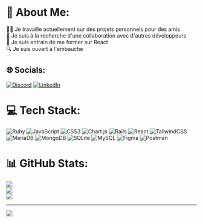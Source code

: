 # 💫 About Me:
🧑‍💻 Je travaille actuellement sur des projets personnels pour des amis<br>🤝 Je suis à la recherche d'une collaboration avec d'autres développeurs<br>🌱 Je suis entrain de me former sur React<br>🔍 Je suis ouvert à l'embauche


## 🌐 Socials:
[![Discord](https://img.shields.io/badge/Discord-%237289DA.svg?logo=discord&logoColor=white)](https://discord.gg/Mobbig#8620) [![LinkedIn](https://img.shields.io/badge/LinkedIn-%230077B5.svg?logo=linkedin&logoColor=white)](https://linkedin.com/in/theo-auffeuvre) 

# 💻 Tech Stack:
![Ruby](https://img.shields.io/badge/ruby-%23CC342D.svg?style=for-the-badge&logo=ruby&logoColor=white) ![JavaScript](https://img.shields.io/badge/javascript-%23323330.svg?style=for-the-badge&logo=javascript&logoColor=%23F7DF1E) ![CSS3](https://img.shields.io/badge/css3-%231572B6.svg?style=for-the-badge&logo=css3&logoColor=white) ![Chart.js](https://img.shields.io/badge/chart.js-F5788D.svg?style=for-the-badge&logo=chart.js&logoColor=white) ![Rails](https://img.shields.io/badge/rails-%23CC0000.svg?style=for-the-badge&logo=ruby-on-rails&logoColor=white) ![React](https://img.shields.io/badge/react-%2320232a.svg?style=for-the-badge&logo=react&logoColor=%2361DAFB) ![TailwindCSS](https://img.shields.io/badge/tailwindcss-%2338B2AC.svg?style=for-the-badge&logo=tailwind-css&logoColor=white) ![MariaDB](https://img.shields.io/badge/MariaDB-003545?style=for-the-badge&logo=mariadb&logoColor=white) ![MongoDB](https://img.shields.io/badge/MongoDB-%234ea94b.svg?style=for-the-badge&logo=mongodb&logoColor=white) ![SQLite](https://img.shields.io/badge/sqlite-%2307405e.svg?style=for-the-badge&logo=sqlite&logoColor=white) ![MySQL](https://img.shields.io/badge/mysql-%2300f.svg?style=for-the-badge&logo=mysql&logoColor=white) 	![Figma](https://img.shields.io/badge/figma-%23F24E1E.svg?style=for-the-badge&logo=figma&logoColor=white) ![Postman](https://img.shields.io/badge/Postman-FF6C37?style=for-the-badge&logo=postman&logoColor=white)
# 📊 GitHub Stats:
![](https://github-readme-stats.vercel.app/api?username=auffeuvre&theme=dark&hide_border=false&include_all_commits=true&count_private=true)<br/>
![](https://github-readme-streak-stats.herokuapp.com/?user=auffeuvre&theme=dark&hide_border=false)<br/>
![](https://github-readme-stats.vercel.app/api/top-langs/?username=auffeuvre&theme=dark&hide_border=false&include_all_commits=true&count_private=true&layout=compact)

---
[![](https://visitcount.itsvg.in/api?id=auffeuvre&icon=0&color=0)](https://visitcount.itsvg.in)

<!-- Proudly created with GPRM ( https://gprm.itsvg.in ) -->